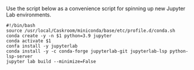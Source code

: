 Use the script below as a convenience script for spinning up new Jupyter Lab environments.

``` 
#!/bin/bash
source /usr/local/Caskroom/miniconda/base/etc/profile.d/conda.sh
conda create -y -n $1 python=3.9 jupyter
conda activate $1
confa install -y jupyterlab
conda install -y -c conda-forge jupyterlab-git jupyterlab-lsp python-lsp-server
jupyter lab build --minimize=False
```
